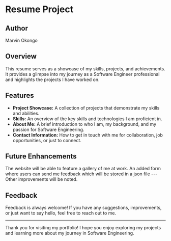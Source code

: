 # Resume Project

## Author
Marvin Okongo

## Overview
This resume serves as a showcase of my skills, projects, and achievements. It provides a glimpse into my journey as a Software Engineer professional and highlights the projects I have worked on.

## Features
- **Project Showcase:** A collection of projects that demonstrate my skills and abilities.
- **Skills:** An overview of the key skills and technologies I am proficient in.
- **About Me:** A brief introduction to who I am, my background, and my passion for Software Engineering.
- **Contact Information:** How to get in touch with me for collaboration, job opportunities, or just to connect.

## Future Enhancements
The website will be able to feature a gallery of me at work.
An added form where users can send me feedback which will be stored in a json file
---Other improvements will be noted.

## Feedback
Feedback is always welcome! If you have any suggestions, improvements, or just want to say hello, feel free to reach out to me.



---

Thank you for visiting my portfolio! I hope you enjoy exploring my projects and learning more about my journey in Software Engineering.
